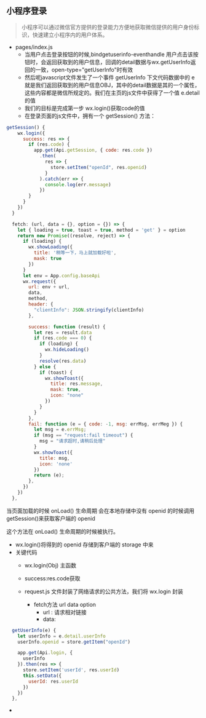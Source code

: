 ## 小程序登录 

> 小程序可以通过微信官方提供的登录能力方便地获取微信提供的用户身份标识，快速建立小程序内的用户体系。

- pages/index.js
  - 当用户点击登录按钮的时候,bindgetuserinfo-eventhandle 用户点击该按钮时，会返回获取到的用户信息，回调的detail数据与wx.getUserInfo返回的一致，open-type="getUserInfo"时有效
  - 然后呢javascript文件发生了一个事件 getUserInfo 下文代码数据中的 e 就是我们返回获取到的用户信息OBJ，其中的detail数据是其的一个属性，这些内容都是微信所规定的。我们在主页的js文件中获得了一个值 e.detail的值
  - 我们的目标是完成第一步 wx.login()获取code的值
  - 在登录页面的js文件中，拥有一个 getSession() 方法：

```js
getSession() {
    wx.login({
      success: res => {
        if (res.code) {
          app.get(Api.getSession, { code: res.code })
            .then(
              res => {
                store.setItem("openId", res.openid)
              }
            ).catch(err => {
              console.log(err.message)
            })
        }
      }
    })
  }
```

```js
  fetch: (url, data = {}, option = {}) => {
    let { loading = true, toast = true, method = 'get' } = option
    return new Promise((resolve, reject) => {
      if (loading) {
        wx.showLoading({
          title: '稍等一下，马上就加载好啦',
          mask: true
        })
      }
      let env = App.config.baseApi
      wx.request({
        url: env + url,
        data,
        method,
        header: {
          "clientInfo": JSON.stringify(clientInfo)
        },

        success: function (result) {
          let res = result.data 
          if (res.code === 0) {
            if (loading) {
              wx.hideLoading()
            }
            resolve(res.data)
          } else {
            if (toast) {
              wx.showToast({
                title: res.message,
                mask: true,
                icon: "none"
              })
            }
          }
        },
        fail: function (e = { code: -1, msg: errMsg, errMeg }) {
          let msg = e.errMsg;
          if (msg == "request:fail timeout") {
            msg = "请求超时,请稍后处理"
          }
          wx.showToast({
            title: msg,
            icon: 'none'
          })
          return (e);
        },
      })
    })
  },
```

当页面加载的时候 onLoad() 生命周期 会在本地存储中没有 openid 的时候调用getSession()来获取客户端的 openid

这个方法在 onLoad() 生命周期的时候被执行。
  -  wx.login()将得到的 openid 存储到客户端的 storage 中来 
  - 关键代码
    - wx.login(Obj) 主函数
    - success:res.code获取

    
    
    
    
    
    
    
    
    
    
    
    
    
    - request.js 文件封装了网络请求的公共方法，我们将 wx.login 封装
      - fetch方法 url data option 
        - url : 请求相对链接
        - data:

```js
  getUserInfo(e) {
    let userInfo = e.detail.userInfo
    userInfo.openid = store.getItem("openId")

    app.get(Api.login, {
      userInfo
    }).then(res => {
      store.setItem('userId', res.userId)
      this.setData({
        userId: res.userId
      })
    })
  },
```

-

